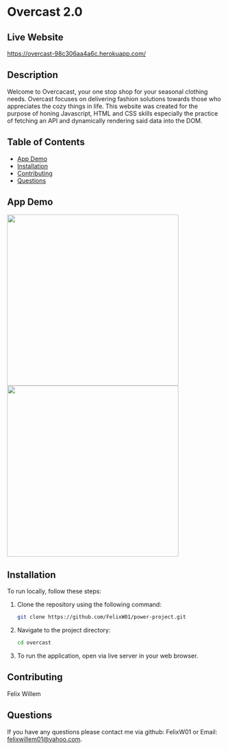 # Overcast 2.0

## Live Website 

https://overcast-98c306aa4a6c.herokuapp.com/

## Description
Welcome to  Overcacast, your one stop shop for your seasonal clothing needs. Overcast focuses on delivering fashion solutions towards those who appreciates the cozy things in life.
This website was created for the purpose of honing Javascript, HTML and CSS skills especially the practice of fetching an API and dynamically rendering said data into the DOM.

## Table of Contents
- [App Demo](#app-demo)
- [Installation](#installation)
- [Contributing](#contributing)
- [Questions](#questions)

## App Demo
<img src="https://github.com/user-attachments/assets/5ce725c0-2130-466f-8764-9855141c105c" width="400" />
<img src="https://github.com/user-attachments/assets/99b5ec31-bcc9-4eed-8dc2-4a843b19ccee" width="400" />



## Installation
To run locally, follow these steps:

1. Clone the repository using the following command:
    ```bash
    git clone https://github.com/FelixW01/power-project.git
    ```

2. Navigate to the project directory:
    ```bash
    cd overcast
    ```
    
3. To run the application, open via live server in your web browser.


## Contributing
Felix Willem
## Questions
If you have any questions please contact me via github: FelixW01 or Email: felixwillem01@yahoo.com.
